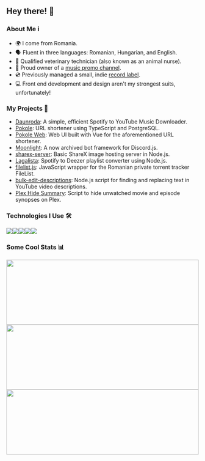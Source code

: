 ## Hey there! 👋

### About Me ℹ️
- 🌍 I come from Romania.
- 🗣️ Fluent in three languages: Romanian, Hungarian, and English.
- 🐾 Qualified veterinary technician (also known as an animal nurse).
- 🎵 Proud owner of a [music promo channel](https://layers.yt/rap).
- 💿 Previously managed a small, indie [record label](https://layers.yt/records).
- 💻 Front end development and design aren't my strongest suits, unfortunately!

### My Projects 🚀
- [Daunroda](https://github.com/daunroda): A simple, efficient Spotify to YouTube Music Downloader.
- [Pokole](https://github.com/alexthemaster/pokole): URL shortener using TypeScript and PostgreSQL.
- [Pokole Web](https://github.com/alexthemaster/pokole-web): Web UI built with Vue for the aforementioned URL shortener.
- [Moonlight](https://github.com/alexthemaster/moonlight): A now archived bot framework for Discord.js.
- [sharex-server](https://github.com/authenticname/sharex-server): Basic ShareX image hosting server in Node.js.
- [Lagalista](https://github.com/alexthemaster/lagalista): Spotify to Deezer playlist converter using Node.js.
- [filelist.js](https://github.com/alexthemaster/filelist.js): JavaScript wrapper for the Romanian private torrent tracker FileList.
- [bulk-edit-descriptions](https://github.com/layers/bulk-edit-description): Node.js script for finding and replacing text in YouTube video descriptions.
- [Plex Hide Summary](https://github.com/alexthemaster/plex-hide-summary): Script to hide unwatched movie and episode synopses on Plex.

### Technologies I Use 🛠️
<img src="https://img.shields.io/badge/node.js%20-%2343853D.svg?&style=for-the-badge&logo=node.js&logoColor=white"/><!--
--><img src="https://img.shields.io/badge/postgres-%23316192.svg?&style=for-the-badge&logo=postgresql&logoColor=white"/><!--
--><img src="https://img.shields.io/badge/nginx%20-%23009639.svg?&style=for-the-badge&logo=nginx&logoColor=white"/><!--
--><img src="https://img.shields.io/badge/github%20actions%20-%232671E5.svg?&style=for-the-badge&logo=github%20actions&logoColor=white"/><!--
--><img src="https://img.shields.io/badge/vue.js%20-%2335495e.svg?&style=for-the-badge&logo=vue.js&logoColor=%234FC08D"/>

### Some Cool Stats 📊
<!-- Overall stats -->
<img src="https://github-readme-stats.vercel.app/api?username=alexthemaster&count_private=true&show_icons=true&theme=tokyonight" height="170px" width="100%">
<!-- Top languages -->
<img src="https://github-readme-stats.vercel.app/api/top-langs/?username=alexthemaster&theme=blue-black&layout=compact&title_color=4F8CC9&text_color=9f9f9f&bg_color=151515&hide_border=true&icon_color=4F8CC9" height="170px" width="100%">
<!-- Wakatime -->
<img src="https://github-readme-stats.vercel.app/api/wakatime?username=AlexTheMaster&layout=compact" height="170px" width="100%">
